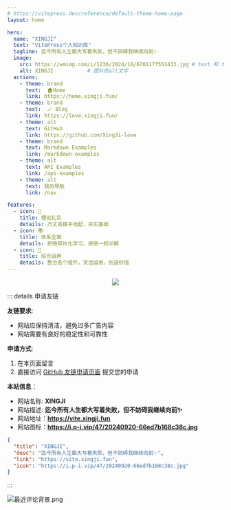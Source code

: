 ```yaml
---
# https://vitepress.dev/reference/default-theme-home-page
layout: home

hero:
  name: "XINGJI"
  text: "VitePress个人知识库"
  tagline: 迄今所有人生都大写着失败，但不妨碍我继续向前✨
  image:
    src: https://wmimg.com/i/1236/2024/10/670117f551433.jpg # text 和 tagline 区域旁的图片
    alt: XINGJI           # 图片的alt文字
  actions:
    - theme: brand
      text:  🏠Home
      link: https://home.xingji.fun/
    - theme: brand
      text:  🪄 Blog
      link: https://love.xingji.fun/
    - theme: alt
      text: GitHub
      link: https://github.com/XingJi-love
    - theme: brand
      text: Markdown Examples
      link: /markdown-examples
    - theme: alt
      text: API Examples
      link: /api-examples
    - theme: alt
      text: 我的导航
      link: /nav

features:
  - icon: 📝
    title: 理论扎实
    details: 万丈高楼平地起，夯实基础
  - icon: 📚
    title: 体系全面
    details: 拒绝碎片化学习，拒绝一知半解
  - icon: 📜
    title: 综合运用
    details: 整合各个组件，灵活运用，创造价值
---
```


<!-- index.md -->
<HomeUnderline />

<!-- index.md -->
<DataPanel />

<!-- index.md -->
<confetti />

<p align="center">
<img src="https://readme-typing-svg.demolab.com?font=Orbitron&size=25&pause=1000&center=true&vCenter=true&random=false&width=600&lines=Welcome+to+my+VitePress+Blog+page!;I+am+XINGJI+obsessed+with+programming!" />
</p>

<!-- index.md -->
<FriendsLinks />


::: details 申请友链

**友链要求**:

- 网站应保持清洁，避免过多广告内容
- 网站需要有良好的稳定性和可靠性

**申请方式**:

1. 在本页面留言
2. 直接访问 [GitHub 友链申请页面](https://github.com/XingJi-love/Blog-VitePress/issues/2) 提交您的申请

**本站信息**：

- 网站名称: **XINGJI**
- 网站描述: **迄今所有人生都大写着失败，但不妨碍我继续向前✨**
- 网站地址：**<https://vite.xingji.fun>**
- 网站图标：**<https://i.p-i.vip/47/20240920-66ed7b168c38c.jpg>**

```json
{
  "title": "XINGJI",
  "desc": "迄今所有人生都大写着失败，但不妨碍我继续向前✨",
  "link": "https://vite.xingji.fun",
  "icon": "https://i.p-i.vip/47/20240920-66ed7b168c38c.jpg"
}
```

:::

<Linkcard url="https://yiov.top/computer/markdown.html" title="Markdown的简单用法" description="https://yiov.top/computer/markdown.html" logo="https://i.p-i.vip/47/20250105-6779fe143ce45.png"/>


![最近评论背景.png](https://i.p-i.vip/47/20241108-672d9051e725c.png)